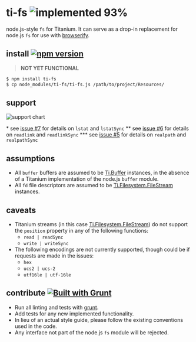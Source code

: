 # ti-fs ![implemented 93%](http://img.shields.io/badge/implemented-93%-brightgreen.svg)

node.js-style `fs` for Titanium. It can serve as a drop-in replacement for node.js `fs` for use with [browserify][].

## install [![npm version](https://badge.fury.io/js/ti-fs.svg)](http://badge.fury.io/js/ti-fs)

> **NOT YET FUNCTIONAL**

```bash
$ npm install ti-fs
$ cp node_modules/ti-fs/ti-fs.js /path/to/project/Resources/
```

## support

![support chart](http://i.imgur.com/DOaPYFX.png)

\* see [issue #7](https://github.com/tonylukasavage/ti-fs/issues/7) for details on `lstat` and `lstatSync`
\*\* see [issue #6](https://github.com/tonylukasavage/ti-fs/issues/6) for details on `readlink` and `readlinkSync`
\*\*\* see [issue #5](https://github.com/tonylukasavage/ti-fs/issues/5) for details on `realpath` and `realpathSync`

## assumptions

* All `buffer` buffers are assumed to be [Ti.Buffer][] instances, in the absence of a Titanium implementation of the node.js `buffer` module.
* All `fd` file descriptors are assumed to be [Ti.Filesystem.FileStream][] instances.

## caveats

* Titanium streams (in this case [Ti.Filesystem.FileStream][]) do not support the `position` property in any of the following functions:
	* `read | readSync`
	* `write | writeSync`
* The following encodings are not currently supported, though could be if requests are made in the issues:
	* `hex`
	* `ucs2 | ucs-2`
	* `utf16le | utf-16le`

## contribute [![Built with Grunt](https://cdn.gruntjs.com/builtwith.png)](http://gruntjs.com/)

* Run all linting and tests with [grunt](http://gruntjs.com/getting-started).
* Add tests for any new implemented functionality.
* In lieu of an actual style guide, please follow the existing conventions used in the code.
* Any interface not part of the node.js `fs` module will be rejected.

[browserify]: https://github.com/substack/node-browserify
[Ti.Blob]: http://docs.appcelerator.com/titanium/latest/#!/api/Titanium.Blob
[Ti.Buffer]: http://docs.appcelerator.com/titanium/latest/#!/api/Titanium.Buffer
[Ti.Filesystem.FileStream]: http://docs.appcelerator.com/titanium/latest/#!/api/Titanium.Filesystem.FileStream
[Ti.Filesystem.File.resolve()]: http://docs.appcelerator.com/titanium/latest/#!/api/Titanium.Filesystem.File-method-resolve
